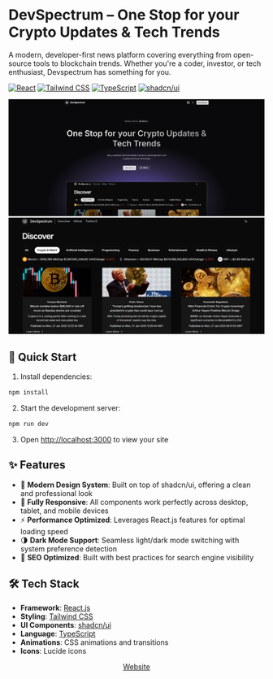 #  DevSpectrum – One Stop for your Crypto Updates & Tech Trends

A modern, developer-first news platform covering everything from open-source tools to blockchain trends. Whether you're a coder, investor, or tech enthusiast, Devspectrum has something for you.

[![React](https://img.shields.io/badge/React-18.3-blue?logo=react&logoColor=white)](https://react.dev/)
[![Tailwind CSS](https://img.shields.io/badge/Tailwind_CSS-3.4-blue)](https://tailwindcss.com/)
[![TypeScript](https://img.shields.io/badge/TypeScript-5.0-blue)](https://www.typescriptlang.org/)
[![shadcn/ui](https://img.shields.io/badge/shadcn/ui-latest-black)](https://ui.shadcn.com/)

<img src="public/devspectrum-landing.png" alt="DevSpectrum landing page image" />

<img src="public/devspectrum-2.png" alt="DevSpectrum landing page image" />

## 🚀 Quick Start

1. Install dependencies:
```bash
npm install
```

2. Start the development server:
```bash
npm run dev
```

3. Open [http://localhost:3000](http://localhost:3000) to view your site


## ✨ Features

- 🎨 **Modern Design System**: Built on top of shadcn/ui, offering a clean and professional look
- 📱 **Fully Responsive**: All components work perfectly across desktop, tablet, and mobile devices
- ⚡ **Performance Optimized**: Leverages React.js features for optimal loading speed
- 🌗 **Dark Mode Support**: Seamless light/dark mode switching with system preference detection
- 🎯 **SEO Optimized**: Built with best practices for search engine visibility


## 🛠️ Tech Stack

- **Framework**: [React.js](https://react.dev/)
- **Styling**: [Tailwind CSS](https://tailwindcss.com/)
- **UI Components**: [shadcn/ui](https://ui.shadcn.com/)
- **Language**: [TypeScript](https://www.typescriptlang.org/)
- **Animations**: CSS animations and transitions
- **Icons**: Lucide icons


<p align="center">
  <a href="https://devspectrum.rohanverma.me/">Website</a> 
</p>
